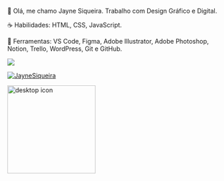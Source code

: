 👋 Olá, me chamo Jayne Siqueira. Trabalho com Design Gráfico e Digital.

☕ Habilidades: HTML, CSS, JavaScript.

💼 Ferramentas: VS Code, Figma, Adobe Illustrator, Adobe Photoshop, Notion, Trello, WordPress, Git e GitHub.

<a href="https://www.linkedin.com/in/jaynesilvasiqueira" target="_blank"><img src="https://img.shields.io/badge/LinkedIn-0077B5?style=for-the-badge&logo=linkedin&logoColor=white" target="_blank"></a> 

[![JayneSiqueira](https://github-readme-stats.vercel.app/api/top-langs/?username=JayneSiqueira&hide=html&layout=compact&theme=dracula)](https://github.com/JayneSiqueira/)


<div>
<img align="left" alt="desktop icon" height="200" src="https://cdn-icons-png.flaticon.com/512/1141/1141903.png?w=826">
</div>
